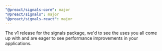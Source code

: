 ```yaml
---
"@preact/signals-core": major
"@preact/signals": major
"@preact/signals-react": major
---
```


The v1 release for the signals package, we'd to see the uses you all
come up with and are eager to see performance improvements in your
applications.
